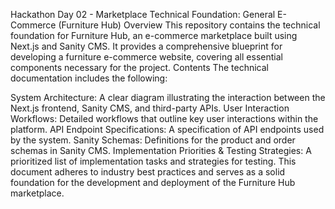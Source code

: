 Hackathon Day 02 - Marketplace Technical Foundation: General E-Commerce (Furniture Hub)
Overview
This repository contains the technical foundation for Furniture Hub, an e-commerce marketplace built using Next.js and Sanity CMS. It provides a comprehensive blueprint for developing a furniture e-commerce website, covering all essential components necessary for the project.
Contents
The technical documentation includes the following:

System Architecture: A clear diagram illustrating the interaction between the Next.js frontend, Sanity CMS, and third-party APIs.
User Interaction Workflows: Detailed workflows that outline key user interactions within the platform.
API Endpoint Specifications: A specification of API endpoints used by the system.
Sanity Schemas: Definitions for the product and order schemas in Sanity CMS.
Implementation Priorities & Testing Strategies: A prioritized list of implementation tasks and strategies for testing.
This document adheres to industry best practices and serves as a solid foundation for the development and deployment of the Furniture Hub marketplace.

